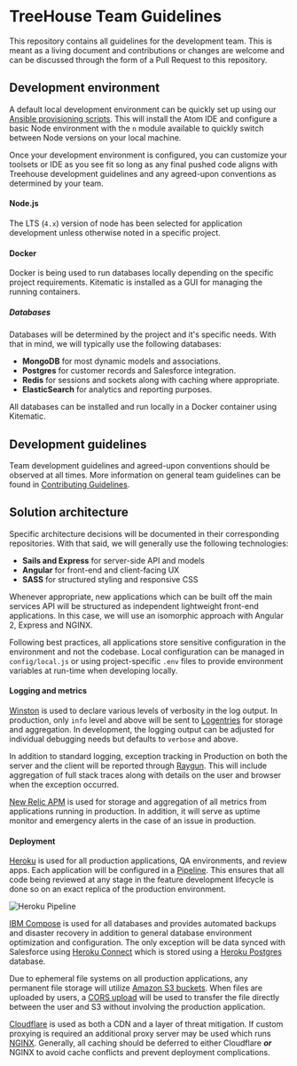 # TreeHouse Team Guidelines

This repository contains all guidelines for the development team. This is meant as a living document and contributions or changes are welcome and can be discussed through the form of a Pull Request to this repository.

## Development environment

A default local development environment can be quickly set up using our [Ansible provisioning scripts](https://github.com/treehouseaustin/environment-setup). This will install the Atom IDE and configure a basic Node environment with the `n` module available to quickly switch between Node versions on your local machine.

Once your development environment is configured, you can customize your toolsets or IDE as you see fit so long as any final pushed code aligns with Treehouse development guidelines and any agreed-upon conventions as determined by your team.

#### Node.js

The LTS (`4.x`) version of node has been selected for application development unless otherwise noted in a specific project.

#### Docker

Docker is being used to run databases locally depending on the specific project requirements. Kitematic is installed as a GUI for managing the running containers.

##### Databases

Databases will be determined by the project and it's specific needs. With that in mind, we will typically use the following databases:

* **MongoDB** for most dynamic models and associations.
* **Postgres** for customer records and Salesforce integration.
* **Redis**  for sessions and sockets along with caching where appropriate.
* **ElasticSearch** for analytics and reporting purposes.

All databases can be installed and run locally in a Docker container using Kitematic.

## Development guidelines

Team development guidelines and agreed-upon conventions should be observed at all times. More information on general team guidelines can be found in [Contributing Guidelines](./CONTRIBUTING.md).

## Solution architecture

Specific architecture decisions will be documented in their corresponding repositories. With that said, we will generally use the following technologies:

* **Sails and Express** for server-side API and models
* **Angular** for front-end and client-facing UX
* **SASS** for structured styling and responsive CSS

Whenever appropriate, new applications which can be built off the main services API will be structured as independent lightweight front-end applications. In this case, we will use an isomorphic approach with Angular 2, Express and NGINX.

Following best practices, all applications store sensitive configuration in the environment and not the codebase. Local configuration can be managed in `config/local.js` or using project-specific `.env` files to provide environment variables at run-time when developing locally.

#### Logging and metrics

[Winston](http://GitHub.com/winstonjs/winston) is used to declare various levels of verbosity in the log output. In production, only `info` level and above will be sent to [Logentries](https://logentries.com) for storage and aggregation. In development, the logging output can be adjusted for individual debugging needs but defaults to `verbose` and above.

In addition to standard logging, exception tracking in Production on both the server and the client will be reported through [Raygun](https://raygun.io/products/crash-reporting). This will include aggregation of full stack traces along with details on the user and browser when the exception occurred.

[New Relic APM](http://newrelic.com/application-monitoring) is used for storage and aggregation of all metrics from applications running in production. In addition, it will serve as uptime monitor and emergency alerts in the case of an issue in production.

#### Deployment

[Heroku](https://www.heroku.com) is used for all production applications, QA environments, and review apps. Each application will be configured in a [Pipeline](https://devcenter.heroku.com/articles/pipelines). This ensures that all code being reviewed at any stage in the feature development lifecycle is done so on an exact replica of the production environment.

![Heroku Pipeline](https://s3.amazonaws.com/heroku-devcenter-files/article-images/1456225758-Example-Pipeline.png)

[IBM Compose](https://www.compose.io) is used for all databases and provides automated backups and disaster recovery in addition to general database environment optimization and configuration. The only exception will be  data synced with Salesforce using [Heroku Connect](https://www.heroku.com/connect) which is stored using a [Heroku Postgres](https://www.heroku.com/postgres) database.

Due to ephemeral file systems on all production applications, any permanent file storage will utilize [Amazon S3 buckets](https://aws.amazon.com/s3/). When files are uploaded by users, a [CORS upload](https://aws.amazon.com/blogs/aws/amazon-s3-cross-origin-resource-sharing/) will be used to transfer the file directly between the user and S3 without involving the production application.

[Cloudflare](https://www.cloudflare.com) is used as both a CDN and a layer of threat mitigation. If custom proxying is required an additional proxy server may be used which runs [NGINX](http://nginx.org). Generally, all caching should be deferred to either Cloudflare **_or_** NGINX to avoid cache conflicts and prevent deployment complications.
